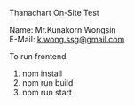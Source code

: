 Thanachart On-Site Test

Name: Mr.Kunakorn Wongsin  
E-Mail: k.wong.ssg@gmail.com  

To run frontend
1. npm install
2. npm run build
3. npm run start
